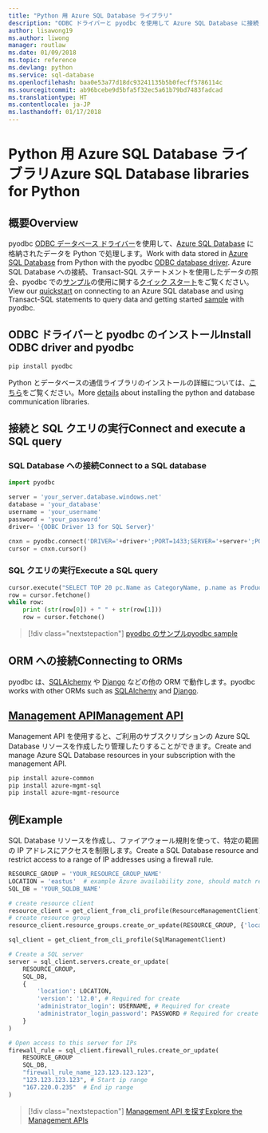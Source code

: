 ```yaml
---
title: "Python 用 Azure SQL Database ライブラリ"
description: "ODBC ドライバーと pyodbc を使用して Azure SQL Database に接続したり、Management API を使用して Azure SQL インスタンスを管理したりします。"
author: lisawong19
ms.author: liwong
manager: routlaw
ms.date: 01/09/2018
ms.topic: reference
ms.devlang: python
ms.service: sql-database
ms.openlocfilehash: baa0e53a77d18dc93241135b5b0fecff5786114c
ms.sourcegitcommit: ab96bcebe9d5bfa5f32ec5a61b79bd7483fadcad
ms.translationtype: HT
ms.contentlocale: ja-JP
ms.lasthandoff: 01/17/2018
---
```

# <a name="azure-sql-database-libraries-for-python"></a><span data-ttu-id="e8d35-103">Python 用 Azure SQL Database ライブラリ</span><span class="sxs-lookup"><span data-stu-id="e8d35-103">Azure SQL Database libraries for Python</span></span>

## <a name="overview"></a><span data-ttu-id="e8d35-104">概要</span><span class="sxs-lookup"><span data-stu-id="e8d35-104">Overview</span></span>

<span data-ttu-id="e8d35-105">pyodbc [ODBC データベース ドライバー](https://github.com/mkleehammer/pyodbc/wiki/Drivers-and-Driver-Managers)を使用して、[Azure SQL Database](/azure/sql-database/sql-database-technical-overview) に格納されたデータを Python で処理します。</span><span class="sxs-lookup"><span data-stu-id="e8d35-105">Work with data stored in [Azure SQL Database](/azure/sql-database/sql-database-technical-overview) from Python with the pyodbc [ODBC database driver](https://github.com/mkleehammer/pyodbc/wiki/Drivers-and-Driver-Managers).</span></span> <span data-ttu-id="e8d35-106">Azure SQL Database への接続、Transact-SQL ステートメントを使用したデータの照会、pyodbc での[サンプル](https://github.com/mkleehammer/pyodbc/wiki/Getting-started)の使用に関する[クイック スタート](https://docs.microsoft.com/azure/sql-database/sql-database-connect-query-python)をご覧ください。</span><span class="sxs-lookup"><span data-stu-id="e8d35-106">View our [quickstart](https://docs.microsoft.com/azure/sql-database/sql-database-connect-query-python) on connecting to an Azure SQL database and using Transact-SQL statements to query data and getting started [sample](https://github.com/mkleehammer/pyodbc/wiki/Getting-started) with pyodbc.</span></span>

## <a name="install-odbc-driver-and-pyodbc"></a><span data-ttu-id="e8d35-107">ODBC ドライバーと pyodbc のインストール</span><span class="sxs-lookup"><span data-stu-id="e8d35-107">Install ODBC driver and pyodbc</span></span>

```bash
pip install pyodbc
```
<span data-ttu-id="e8d35-108">Python とデータベースの通信ライブラリのインストールの詳細については、[こちら](https://docs.microsoft.com/azure/sql-database/sql-database-connect-query-python#install-the-python-and-database-communication-libraries)をご覧ください。</span><span class="sxs-lookup"><span data-stu-id="e8d35-108">More [details](https://docs.microsoft.com/azure/sql-database/sql-database-connect-query-python#install-the-python-and-database-communication-libraries) about installing the python and database communication libraries.</span></span>

## <a name="connect-and-execute-a-sql-query"></a><span data-ttu-id="e8d35-109">接続と SQL クエリの実行</span><span class="sxs-lookup"><span data-stu-id="e8d35-109">Connect and execute a SQL query</span></span>

### <a name="connect-to-a-sql-database"></a><span data-ttu-id="e8d35-110">SQL Database への接続</span><span class="sxs-lookup"><span data-stu-id="e8d35-110">Connect to a SQL database</span></span>

```python
import pyodbc

server = 'your_server.database.windows.net'
database = 'your_database'
username = 'your_username'
password = 'your_password'
driver= '{ODBC Driver 13 for SQL Server}'

cnxn = pyodbc.connect('DRIVER='+driver+';PORT=1433;SERVER='+server+';PORT=1443;DATABASE='+database+';UID='+username+';PWD='+ password)
cursor = cnxn.cursor()
```

### <a name="execute-a-sql-query"></a><span data-ttu-id="e8d35-111">SQL クエリの実行</span><span class="sxs-lookup"><span data-stu-id="e8d35-111">Execute a SQL query</span></span>

```python
cursor.execute("SELECT TOP 20 pc.Name as CategoryName, p.name as ProductName FROM [SalesLT].[ProductCategory] pc JOIN [SalesLT].[Product] p ON pc.productcategoryid = p.productcategoryid")
row = cursor.fetchone()
while row:
    print (str(row[0]) + " " + str(row[1]))
    row = cursor.fetchone()
```

> [!div class="nextstepaction"]
> [<span data-ttu-id="e8d35-112">pyodbc のサンプル</span><span class="sxs-lookup"><span data-stu-id="e8d35-112">pyodbc sample</span></span>](https://github.com/mkleehammer/pyodbc/wiki/Getting-started)

## <a name="connecting-to-orms"></a><span data-ttu-id="e8d35-113">ORM への接続</span><span class="sxs-lookup"><span data-stu-id="e8d35-113">Connecting to ORMs</span></span>

<span data-ttu-id="e8d35-114">pyodbc は、[SQLAlchemy](http://docs.sqlalchemy.org/en/latest/dialects/mssql.html?highlight=pyodbc#module-sqlalchemy.dialects.mssql.pyodbc) や [Django](https://github.com/lionheart/django-pyodbc/) などの他の ORM で動作します。</span><span class="sxs-lookup"><span data-stu-id="e8d35-114">pyodbc works with other ORMs such as [SQLAlchemy](http://docs.sqlalchemy.org/en/latest/dialects/mssql.html?highlight=pyodbc#module-sqlalchemy.dialects.mssql.pyodbc) and [Django](https://github.com/lionheart/django-pyodbc/).</span></span> 

## <a name="management-apipythonapioverviewazuresqlmanagementlibrary"></a>[<span data-ttu-id="e8d35-115">Management API</span><span class="sxs-lookup"><span data-stu-id="e8d35-115">Management API</span></span>](/python/api/overview/azure/sql/managementlibrary)

<span data-ttu-id="e8d35-116">Management API を使用すると、ご利用のサブスクリプションの Azure SQL Database リソースを作成したり管理したりすることができます。</span><span class="sxs-lookup"><span data-stu-id="e8d35-116">Create and manage Azure SQL Database resources in your subscription with the management API.</span></span> 

```bash
pip install azure-common
pip install azure-mgmt-sql
pip install azure-mgmt-resource
```

## <a name="example"></a><span data-ttu-id="e8d35-117">例</span><span class="sxs-lookup"><span data-stu-id="e8d35-117">Example</span></span>

<span data-ttu-id="e8d35-118">SQL Database リソースを作成し、ファイアウォール規則を使って、特定の範囲の IP アドレスにアクセスを制限します。</span><span class="sxs-lookup"><span data-stu-id="e8d35-118">Create a SQL Database resource and restrict access to a range of IP addresses using a firewall rule.</span></span>

```python
RESOURCE_GROUP = 'YOUR_RESOURCE_GROUP_NAME'
LOCATION = 'eastus'  # example Azure availability zone, should match resource group
SQL_DB = 'YOUR_SQLDB_NAME'

# create resource client
resource_client = get_client_from_cli_profile(ResourceManagementClient)
# create resource group
resource_client.resource_groups.create_or_update(RESOURCE_GROUP, {'location': LOCATION})

sql_client = get_client_from_cli_profile(SqlManagementClient)

# Create a SQL server
server = sql_client.servers.create_or_update(
    RESOURCE_GROUP,
    SQL_DB,
    {
        'location': LOCATION,
        'version': '12.0', # Required for create
        'administrator_login': USERNAME, # Required for create
        'administrator_login_password': PASSWORD # Required for create
    }
)

# Open access to this server for IPs
firewall_rule = sql_client.firewall_rules.create_or_update(
    RESOURCE_GROUP
    SQL_DB,
    "firewall_rule_name_123.123.123.123",
    "123.123.123.123", # Start ip range
    "167.220.0.235"  # End ip range
)
```
> [!div class="nextstepaction"]
> [<span data-ttu-id="e8d35-119">Management API を探す</span><span class="sxs-lookup"><span data-stu-id="e8d35-119">Explore the Management APIs</span></span>](/python/api/overview/azure/sql/managementlibrary)

